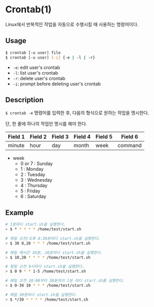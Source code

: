 # Crontab(1)

Linux에서 반복적인 작업을 자동으로 수행시킬 때 사용하는 명령어이다.

## Usage

```sh
$ crontab [-u user] file
$ crontab [-u user] [-i] {-e | -l | -r}
```

* `-e`: edit user's crontab
* `-l`: list user's crontab
* `-r`: delete user's crontab
* `-i`: prompt before deleting user's crontab

## Description

`$ crontab -e` 명령어를 입력한 후, 다음의 형식으로 원하는 작업을 명시한다.

단, 한 줄에 하나의 작업만 명시를 해야 한다.

Field 1 | Field 2 | Field 3 | Field 4 | Field 5 | Field 6
--------|---------|---------|---------|---------|--------
minute  | hour    | day     | month   | week    | command

* week
	+ 0 or 7 : Sunday
	+ 1 : Monday
	+ 2 : Tuesday
	+ 3 : Wednesday
	+ 4 : Thursday
	+ 5 : Friday
	+ 6 : Saturday

## Example

```sh
# 1분마다 start.sh을 실행한다.
> $ * * * * * /home/test/start.sh

# 매일 오전/오후 8:30분마다 start.sh을 실행한다.
> $ 30 8,20 * * * /home/test/start.sh

# 매일 매시간 10분, 20분마다 start.sh을 실행한다.
> $ 10,20 * * * * /home/test/start.sh

# 평일 오전 9시마다 start.sh을 실행한다.
> $ 0 9 * * 1-5 /home/test/start.sh

# 매일 오전 10:00부터 30분까지 1분 마다 start.sh를 실행한다.
> $ 0-30 10 * * * /home/test/start.sh

# 매일 30분마다 start.sh을 실행한다.
> $ */30 * * * * /home/test/start.sh
```
